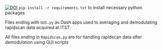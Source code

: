 [![DOI](https://zenodo.org/badge/511248877.svg)](https://zenodo.org/doi/10.5281/zenodo.10038327)
`pip install -r requirements.txt` to install necessary python packages

Files ending with `GUI.py` as Dash apps used to averaging and demodulating rapidscan data acquired at ITST

All files ending in `Rapidscan.py` are for handling rapidscan data after demodulation using GUI scripts
